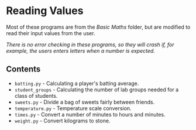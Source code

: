 # Reading Values

Most of these programs are from the _Basic Maths_ folder, but are modified to read their input
values from the user.

_There is no error checking in these programs, so they will crash if, for example, the users
enters letters when a number is expected._

## Contents

- `batting.py` - Calculating a player's batting average.
- `student_groups` - Calculating the number of lab groups needed for a class of students.
- `sweets.py` - Divide a bag of sweets fairly between friends.
- `temperature.py` - Temperature scale conversion.
- `times.py` - Convert a number of minutes to hours and minutes.
- `weight.py` - Convert kilograms to stone.
